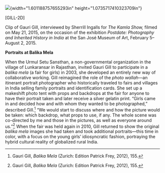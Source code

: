 ![](media/image1.png){width="1.601188757655293in" height="1.0735717410323709in"}

\[GILL-2D\]

Clip of Gauri Gill, interviewed by Sherrill Ingalls for *The Kamla Show,* filmed on May 21, 2015, on the occasion of the exhibition *Postdate: Photography and Inherited History in India* at the San José Museum of Art, February 5–August 2, 2015.

**Portraits at Balika Mela**

When the Urmul Setu Sansthan, a non-governmental organization in the village of Lunkaransar in Rajasthan, invited Gauri Gill to participate in a *balika mela* (a fair for girls) in 2003, she developed an entirely new way of collaborative working. Gill reimagined the role of the *photo wallah*—an itinerant portrait photographer who historically traveled to fairs and villages in India selling family portraits and identification cards. She set up a makeshift photo tent with props and backdrops at the fair for anyone to have their portrait taken and later receive a silver gelatin print. “Girls came in and decided how and with whom they wanted to be photographed,” described Gill.[^1] “We would start to discuss where and how the picture would be taken: which backdrop, what props to use, if any. The whole scene was co-directed by me and those in the pictures, as well as everyone around us.”[^2] When the fair was held again in 2010, Gill returned to show the original *balika mela* images she had taken and took additional portraits—this time in color, with a focus on the young girls’ idiosyncratic fashion, portraying the hybrid cultural reality of globalized rural India.

[^1]: Gauri Gill, *Balika Mela* (Zurich: Edition Patrick Frey, 2012), 155.

[^2]: Gauri Gill, *Balika Mela* (Zurich: Edition Patrick Frey, 2012), 155.
